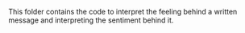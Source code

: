 This folder contains the code to interpret the feeling behind a written message and interpreting the sentiment behind it.
